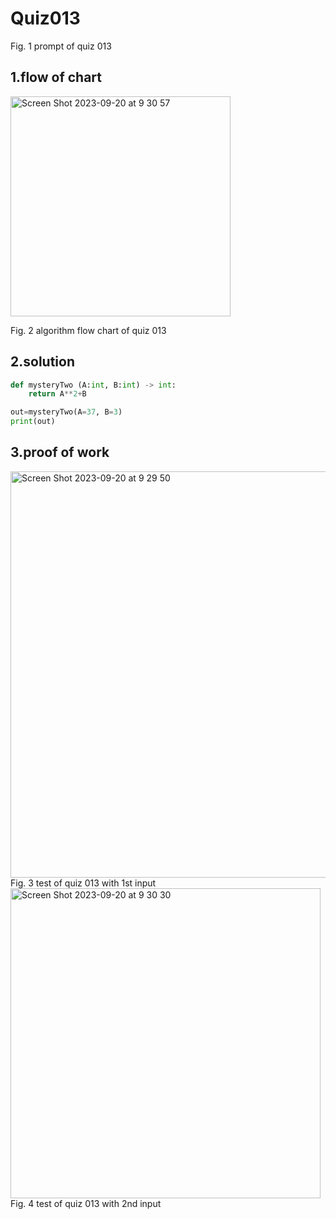 # Quiz013

Fig. 1 prompt of quiz 013

## 1.flow of chart
<img width="352" alt="Screen Shot 2023-09-20 at 9 30 57" src="https://github.com/Happa1/unit1-2024/assets/142579414/8afdb061-4767-4a40-b95f-dbab27f4d202">

Fig. 2 algorithm flow chart of quiz 013

## 2.solution
```.py
def mysteryTwo (A:int, B:int) -> int:
    return A**2+B

out=mysteryTwo(A=37, B=3)
print(out)
```

## 3.proof of work
<img width="650" alt="Screen Shot 2023-09-20 at 9 29 50" src="https://github.com/Happa1/unit1-2024/assets/142579414/18abbfeb-820b-4f6a-b5c8-82d921e5269f">
Fig. 3 test of quiz 013 with 1st input

<img width="496" alt="Screen Shot 2023-09-20 at 9 30 30" src="https://github.com/Happa1/unit1-2024/assets/142579414/ca2621d0-0a16-473a-8ea1-f1782efef829">
Fig. 4 test of quiz 013 with 2nd input
